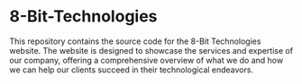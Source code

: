 # 8-Bit-Technologies
This repository contains the source code for the 8-Bit Technologies website. The website is designed to showcase the services and expertise of our company, offering a comprehensive overview of what we do and how we can help our clients succeed in their technological endeavors.

